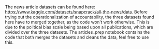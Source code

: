 The news article datasets can be found here: https://www.kaggle.com/datasets/snapcrack/all-the-news/data.
Before trying out the operationalization of accountability, the three datasets found here have to merged together, as the code won't work otherwise.
This is due to the political bias scale being based upon all publications, which are divided over the three datasets. 
The articles_prep notebook contains the code that both merges the datasets and cleans the data, feel free to use this. 

